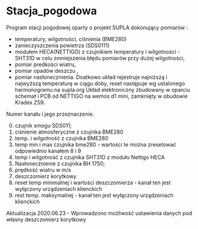 # Stacja_pogodowa
Program stacji pogodowej oparty o projekt SUPLA dokonujący pomiarów :
  * temperatury, wilgotności, ciśnienia (BME280)
  * zanieczyszczenia powietrza (SDS0111)
  * modułem HECA(NETTIGO) z czujnikiem  temperatury i wilgotności - SHT31D w celu zmniejszenia błędu pomiarów przy dużej wilgotności,
  * pomiar predkości wiatru, 
  * pomiar opadów deszczu ,
  * pomiar nasłonecznienia.
Doatkowo układ rejestruje  najniższą i najwyższą temperaturę w ciągu doby, reset następuje wg ustalonego harmonogramu na supla.org
Układ elektroniczny zbudowany w oparciu schemat i PCB od NETTIGO na wemos d1 mini, zamknięty w obudowie Kradex Z59.

Numer kanału i jego przeznaczenie. 

 0.  czujnik smogu SDS011;
 1.  ciśnienie atmosferyczne z czujnika BME280
 2.  temp. i wilgotność z czujnika BME280
 3.  temp min i max czujnika bme280 - wartości te można zresetować odpowiednio kanałem 8 i 9
 4.  temp i wilgotność z czujnika SHT31D z modułu Nettigo HECA
 5.  Nasłonecznienie z czujnika BH 1750;
 6.  prędkość wiatru w m/s
 7.  deszczomierz korytkowy 
 8.  reset temp minimalnej i wartości deszczomierza - kanał ten jest wyłączony  urządzeniach klienckich
 9.  rest temp. maksymalnej - kanał ten jest wyłączony  urządzeniach klienckich
 
Aktualizacja 2020.06.23 - Wprowadzono możliwość ustawienia danych pod własny deszczomierz korytkowy
